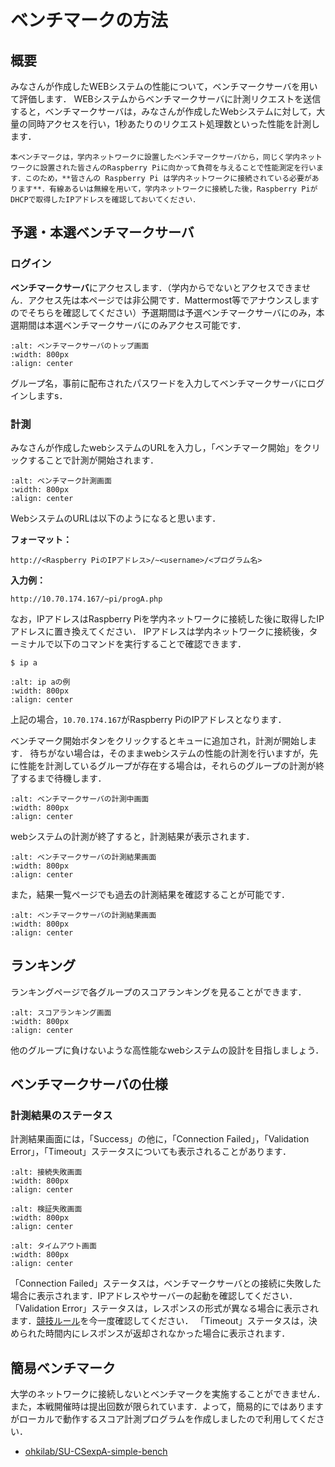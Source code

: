 # ベンチマークの方法

## 概要

みなさんが作成したWEBシステムの性能について，ベンチマークサーバを用いて評価します．
WEBシステムからベンチマークサーバに計測リクエストを送信すると，ベンチマークサーバは，みなさんが作成したWebシステムに対して，大量の同時アクセスを行い，1秒あたりのリクエスト処理数といった性能を計測します．

```{note}
本ベンチマークは，学内ネットワークに設置したベンチマークサーバから，同じく学内ネットワークに設置された皆さんのRaspberry Piに向かって負荷を与えることで性能測定を行います．このため，**皆さんの Raspberry Pi は学内ネットワークに接続されている必要があります**．有線あるいは無線を用いて，学内ネットワークに接続した後，Raspberry PiがDHCPで取得したIPアドレスを確認しておいてください．
```

## 予選・本選ベンチマークサーバ

### ログイン

**ベンチマークサーバ**にアクセスします．（学内からでないとアクセスできません．アクセス先は本ページでは非公開です．Mattermost等でアナウンスしますのでそちらを確認してください）予選期間は予選ベンチマークサーバにのみ，本選期間は本選ベンチマークサーバにのみアクセス可能です．
```{image} ../../../images/part2/part2_2/login.png
:alt: ベンチマークサーバのトップ画面
:width: 800px
:align: center
```

グループ名，事前に配布されたパスワードを入力してベンチマークサーバにログインしますs．

### 計測

みなさんが作成したwebシステムのURLを入力し，「ベンチマーク開始」をクリックすることで計測が開始されます．

```{image} ../../../images/part2/part2_2/bench_start.png
:alt: ベンチマーク計測画面
:width: 800px
:align: center
```


WebシステムのURLは以下のようになると思います．

**フォーマット：**

```
http://<Raspberry PiのIPアドレス>/~<username>/<プログラム名>
```

**入力例：**

```
http://10.70.174.167/~pi/progA.php
```

なお，IPアドレスはRaspberry Piを学内ネットワークに接続した後に取得したIPアドレスに置き換えてください．
IPアドレスは学内ネットワークに接続後，ターミナルで以下のコマンドを実行することで確認できます．

```
$ ip a
```

```{image} ../../../images/part2/part2_2/raspi_ip.png
:alt: ip aの例
:width: 800px
:align: center
```

上記の場合，`10.70.174.167`がRaspberry PiのIPアドレスとなります．

ベンチマーク開始ボタンをクリックするとキューに追加され，計測が開始します．
待ちがない場合は，そのままwebシステムの性能の計測を行いますが，先に性能を計測しているグループが存在する場合は，それらのグループの計測が終了するまで待機します．

```{image} ../../../images/part2/part2_2/bench_inProgress.png
:alt: ベンチマークサーバの計測中画面
:width: 800px
:align: center
```

webシステムの計測が終了すると，計測結果が表示されます．

```{image} ../../../images/part2/part2_2/bench_result.png
:alt: ベンチマークサーバの計測結果画面
:width: 800px
:align: center
```

また，結果一覧ページでも過去の計測結果を確認することが可能です．

```{image} ../../../images/part2/part2_2/result_list.png
:alt: ベンチマークサーバの計測結果画面
:width: 800px
:align: center
```

## ランキング

ランキングページで各グループのスコアランキングを見ることができます．

```{image} ../../../images/part2/part2_2/ranking.png
:alt: スコアランキング画面
:width: 800px
:align: center
```

他のグループに負けないような高性能なwebシステムの設計を目指しましょう．

## ベンチマークサーバの仕様

### 計測結果のステータス

計測結果画面には，「Success」の他に，「Connection Failed」，「Validation Error」，「Timeout」ステータスについても表示されることがあります．

```{image} ../../../images/part2/part2_2/result_connection_failed.png
:alt: 接続失敗画面
:width: 800px
:align: center
```

```{image} ../../../images/part2/part2_2/result_validation_error.png
:alt: 検証失敗画面
:width: 800px
:align: center
```

```{image} ../../../images/part2/part2_2/result_timeout.png
:alt: タイムアウト画面
:width: 800px
:align: center
```

「Connection Failed」ステータスは，ベンチマークサーバとの接続に失敗した場合に表示されます．IPアドレスやサーバーの起動を確認してください．
「Validation Error」ステータスは，レスポンスの形式が異なる場合に表示されます．[競技ルール](./regulation.md "レスポンス形式")を今一度確認してください．
「Timeout」ステータスは，決められた時間内にレスポンスが返却されなかった場合に表示されます．

## 簡易ベンチマーク

大学のネットワークに接続しないとベンチマークを実施することができません．また，本戦開催時は提出回数が限られています．よって，簡易的にではありますがローカルで動作するスコア計測プログラムを作成しましたので利用してください．

- [ohkilab/SU-CSexpA-simple-bench](https://github.com/ohkilab/SU-CSexpA-simple-bench)
